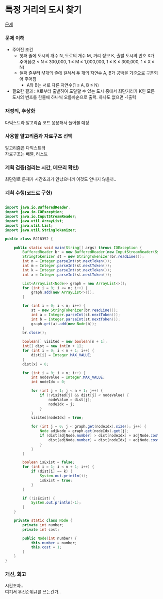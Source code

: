 # 특정 거리의 도시 찾기
[문제](https://www.acmicpc.net/problem/18352)

### 문제 이해
- 주어진 조건  
  - 첫째 줄에 도시의 개수 N, 도로의 개수 M, 거리 정보 K, 출발 도시의 번호 X가 주어짐(2 ≤ N ≤ 300,000, 1 ≤ M ≤ 1,000,000, 1 ≤ K ≤ 300,000, 1 ≤ X ≤ N)   
  - 둘째 줄부터 M개의 줄에 걸쳐서 두 개의 자연수 A, B가 공백을 기준으로 구분되어 주어짐  
    - A와 B는 서로 다른 자연수(1 ≤ A, B ≤ N)  
- 필요한 결과 : X로부터 출발하여 도달할 수 있는 도시 중에서 최단거리가 K인 모든 도시의 번호를 한줄에 하나씩 오름차순으로 출력. 하나도 없으면 -1출력  

### 재정의, 추상화
다익스트라 알고리즘 코드 응용해서 풀어볼 예정  

### 사용할 알고리즘과 자료구조 선택
알고리즘은 다익스트라  
자료구조는 배열, 리스트  

### 계획 검증(걸리는 시간, 메모리 확인)
최단경로 문제가 시간초과가 안났으니까 이것도 안나지 않을까..

### 계획 수행(코드로 구현)
```java

import java.io.BufferedReader;
import java.io.IOException;
import java.io.InputStreamReader;
import java.util.ArrayList;
import java.util.List;
import java.util.StringTokenizer;

public class BJ18352 {

    public static void main(String[] args) throws IOException {
        BufferedReader br = new BufferedReader(new InputStreamReader(System.in));
        StringTokenizer st = new StringTokenizer(br.readLine());
        int n = Integer.parseInt(st.nextToken());
        int m = Integer.parseInt(st.nextToken());
        int k = Integer.parseInt(st.nextToken());
        int x = Integer.parseInt(st.nextToken());

        List<ArrayList<Node>> graph = new ArrayList<>();
        for (int i = 0; i <= n; i++) {
            graph.add(new ArrayList<>());
        }

        for (int i = 0; i < m; i++) {
            st = new StringTokenizer(br.readLine());
            int a = Integer.parseInt(st.nextToken());
            int b = Integer.parseInt(st.nextToken());
            graph.get(a).add(new Node(b));
        }
        br.close();

        boolean[] visited = new boolean[n + 1];
        int[] dist = new int[n + 1];
        for (int i = 0; i < n + 1; i++) {
            dist[i] = Integer.MAX_VALUE;
        }
        dist[x] = 0;

        for (int i = 0; i < n; i++) {
            int nodeValue = Integer.MAX_VALUE;
            int nodeIdx = 0;

            for (int j = 1; j < n + 1; j++) {
                if (!visited[j] && dist[j] < nodeValue) {
                    nodeValue = dist[j];
                    nodeIdx = j;
                }
            }
            visited[nodeIdx] = true;

            for (int j = 0; j < graph.get(nodeIdx).size(); j++) {
                Node adjNode = graph.get(nodeIdx).get(j);
                if (dist[adjNode.number] > dist[nodeIdx] + adjNode.cost) {
                    dist[adjNode.number] = dist[nodeIdx] + adjNode.cost;
                }
            }
        }

        boolean isExist = false;
        for (int i = 1; i < n + 1; i++) {
            if (dist[i] == k) {
                System.out.println(i);
                isExist = true;
            }
        }

        if (!isExist) {
            System.out.println(-1);
        }
    }

    private static class Node {
        private int number;
        private int cost;

        public Node(int number) {
            this.number = number;
            this.cost = 1;
        }
    }
}

```
### 개선, 회고
시간초과..  
여기서 우선순위큐를 쓰는건가..